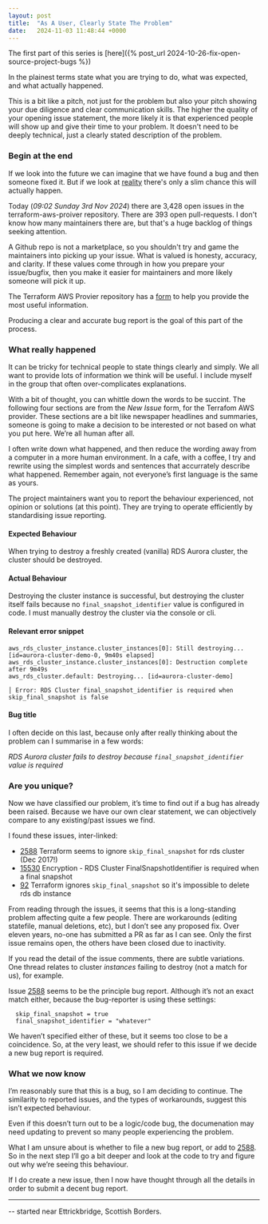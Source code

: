 ```yaml
---
layout: post
title:  "As A User, Clearly State The Problem"
date:   2024-11-03 11:48:44 +0000
---
```


The first part of this series is [here]({% post_url 2024-10-26-fix-open-source-project-bugs %})

In the plainest terms state what you are trying to do, what was expected, and what actually happened.

This is a bit like a pitch, not just for the problem but also your pitch showing your due diligence and clear communication skills.
The higher the quality of your opening issue statement, the more likely it is that experienced people will show up and give their time to your problem.
It doesn't need to be deeply technical, just a clearly stated description of the problem.

### Begin at the end

If we look into the future we can imagine that we have found a bug and then someone fixed it.
But if we look at [reality](https://github.com/hashicorp/terraform-provider-aws/issues) there's only a slim chance this will actually happen.

Today (_09:02 Sunday 3rd Nov 2024_) there are 3,428 open issues in the terraform-aws-proiver repository. There are 393 open pull-requests.
I don't know how many maintainers there are, but that's a huge backlog of things seeking attention.

A Github repo is not a marketplace, so you shouldn't try and game the maintainers into picking up your issue.
What is valued is honesty, accuracy, and clarity.
If these values come through in how you prepare your issue/bugfix, then you make it easier for maintainers and more likely someone will pick it up.

The Terraform AWS Provier repository has a [form](https://github.com/hashicorp/terraform-provider-aws/issues/new?assignees=&labels=bug&projects=&template=00_bug_report.yml&title=%5BBug%5D%3A+) to help you provide the most useful information.

Producing a clear and accurate bug report is the goal of this part of the process.

### What really happened

It can be tricky for technical people to state things clearly and simply. We all want to provide lots of information we think will be useful. I include myself in the group that often over-complicates explanations.

With a bit of thought, you can whittle down the words to be succint. The following four sections are from the _New Issue_ form, for the Terrafom AWS provider. These sections are a bit like newspaper headlines and summaries, someone is going to make a decision to be interested or not based on what you put here. We’re all human after all.

I often write down what happened, and then reduce the wording away from a computer in a more human environment. In a cafe, with a coffee, I try and rewrite using the simplest words and sentences that accurrately describe what happened. Remember again, not everyone’s first language is the same as yours.

The project maintainers want you to report the behaviour experienced, not opinion or solutions (at this point). They are trying to operate efficiently by standardising issue reporting.

#### Expected Behaviour

When trying to destroy a freshly created (vanilla) RDS Aurora cluster, the cluster should be destroyed.

#### Actual Behaviour

Destroying the cluster instance is successful, but destroying the cluster itself fails because no `final_snapshot_identifier` value is configured in code. I must manually destroy the cluster via the console or cli.

#### Relevant error snippet

```
aws_rds_cluster_instance.cluster_instances[0]: Still destroying... [id=aurora-cluster-demo-0, 9m40s elapsed]
aws_rds_cluster_instance.cluster_instances[0]: Destruction complete after 9m49s
aws_rds_cluster.default: Destroying... [id=aurora-cluster-demo]

│ Error: RDS Cluster final_snapshot_identifier is required when skip_final_snapshot is false
```

#### Bug title

I often decide on this last, because only after really thinking about the problem can I summarise in a few words:

_RDS Aurora cluster fails to destroy because `final_snapshot_identifier` value is required_

### Are you unique?

Now we have classified our problem, it’s time to find out if a bug has already been raised. Because we have our own clear statement, we can objectively compare to any existing/past issues we find. 

I found these issues, inter-linked:

- [2588](https://github.com/hashicorp/terraform-provider-aws/issues/2588) Terraform seems to ignore `skip_final_snapshot` for rds cluster (Dec 2017!)
- [15530](https://github.com/hashicorp/terraform/issues/15530) Encryption - RDS Cluster FinalSnapshotIdentifier is required when a final snapshot
- [92](https://github.com/hashicorp/terraform-provider-aws/issues/92) Terraform ignores `skip_final_snapshot` so it's impossible to delete rds db instance

From reading through the issues, it seems that this is a long-standing problem affecting quite a few people. There are workarounds (editing statefile, manual deletions, etc), but I don’t see any proposed fix. Over eleven years, no-one has submitted a PR as far as I can see. Only the first issue remains open, the others have been closed due to inactivity.

If you read the detail of the issue comments, there are subtle variations. One thread relates to cluster _instances_ failing to destroy (not a match for us), for example.

Issue [2588](https://github.com/hashicorp/terraform-provider-aws/issues/2588) seems to be the principle bug report. Although it’s not an exact match either, because the bug-reporter is using these settings:

```
  skip_final_snapshot = true
  final_snapshot_identifier = "whatever"
```

We haven’t specified either of these, but it seems too close to be a coincidence. So, at the very least, we should refer to this issue if we decide a new bug report is required.

### What we now know

I’m reasonably sure that this is a bug, so I am deciding to continue. The similarity to reported issues, and the types of workarounds, suggest this isn’t expected behaviour.

Even if this doesn’t turn out to be a logic/code bug, the documenation may need updating to prevent so many people experiencing the problem.

What I am unsure about is whether to file a new bug report, or add to [2588](https://github.com/hashicorp/terraform-provider-aws/issues/2588). So in the next step I’ll go a bit deeper and look at the code to try and figure out why we’re seeing this behaviour.

If I do create a new issue, then I now have thought through all the details in order to submit a decent bug report.

---

-- started near Ettrickbridge, Scottish Borders.
